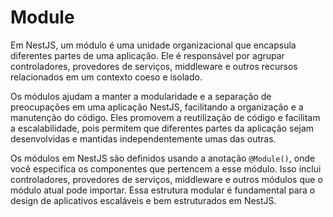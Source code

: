 # Module

Em NestJS, um módulo é uma unidade organizacional que encapsula diferentes partes de uma aplicação. Ele é responsável por agrupar controladores, provedores de serviços, middleware e outros recursos relacionados em um contexto coeso e isolado.

Os módulos ajudam a manter a modularidade e a separação de preocupações em uma aplicação NestJS, facilitando a organização e a manutenção do código. Eles promovem a reutilização de código e facilitam a escalabilidade, pois permitem que diferentes partes da aplicação sejam desenvolvidas e mantidas independentemente umas das outras.

Os módulos em NestJS são definidos usando a anotação `@Module()`, onde você especifica os componentes que pertencem a esse módulo. Isso inclui controladores, provedores de serviços, middleware e outros módulos que o módulo atual pode importar. Essa estrutura modular é fundamental para o design de aplicativos escaláveis e bem estruturados em NestJS.
